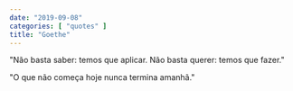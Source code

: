 ```yaml
---
date: "2019-09-08"
categories: [ "quotes" ]
title: "Goethe"
---
```

"Não basta saber: temos que aplicar. Não basta querer: temos que fazer."

"O que não começa hoje nunca termina amanhã."

